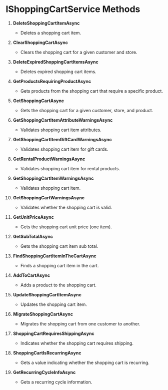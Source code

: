 # IShoppingCartService Methods

1. **DeleteShoppingCartItemAsync**
   - Deletes a shopping cart item.

2. **ClearShoppingCartAsync**
   - Clears the shopping cart for a given customer and store.

3. **DeleteExpiredShoppingCartItemsAsync**
   - Deletes expired shopping cart items.

4. **GetProductsRequiringProductAsync**
   - Gets products from the shopping cart that require a specific product.

5. **GetShoppingCartAsync**
   - Gets the shopping cart for a given customer, store, and product.

6. **GetShoppingCartItemAttributeWarningsAsync**
   - Validates shopping cart item attributes.

7. **GetShoppingCartItemGiftCardWarningsAsync**
   - Validates shopping cart item for gift cards.

8. **GetRentalProductWarningsAsync**
   - Validates shopping cart item for rental products.

9. **GetShoppingCartItemWarningsAsync**
   - Validates shopping cart item.

10. **GetShoppingCartWarningsAsync**
    - Validates whether the shopping cart is valid.

11. **GetUnitPriceAsync**
    - Gets the shopping cart unit price (one item).

12. **GetSubTotalAsync**
    - Gets the shopping cart item sub total.

13. **FindShoppingCartItemInTheCartAsync**
    - Finds a shopping cart item in the cart.

14. **AddToCartAsync**
    - Adds a product to the shopping cart.

15. **UpdateShoppingCartItemAsync**
    - Updates the shopping cart item.

16. **MigrateShoppingCartAsync**
    - Migrates the shopping cart from one customer to another.

17. **ShoppingCartRequiresShippingAsync**
    - Indicates whether the shopping cart requires shipping.

18. **ShoppingCartIsRecurringAsync**
    - Gets a value indicating whether the shopping cart is recurring.

19. **GetRecurringCycleInfoAsync**
    - Gets a recurring cycle information.